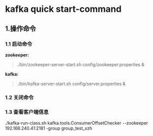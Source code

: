 # kafka quick start-command
 
 ## 1.操作命令
 ### 1.1 启动命令
 **zookeeper:**
 >./bin/zookeeper-server-start.sh config/zookeeper.properties &

**kafka:**
>./bin/kafka-server-start.sh config/server.properties &

### 1.2 关闭命令


### 1.3 查看客户端信息
./kafka-run-class.sh kafka.tools.ConsumerOffsetChecker --zookeeper 192.168.240.41:2181 -group group_test_xzh
